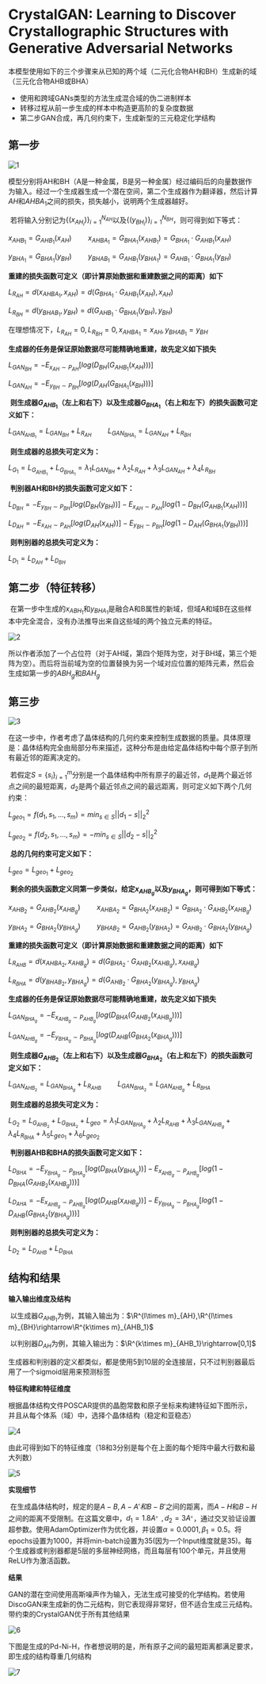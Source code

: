 # CrystalGAN: Learning to Discover Crystallographic Structures with Generative Adversarial Networks

​	本模型使用如下的三个步骤来从已知的两个域（二元化合物AH和BH）生成新的域（三元化合物AHB或BHA）

* 使用和跨域GANs类型的方法生成混合域的伪二进制样本
* 转移过程从前一步生成的样本中构造更高阶的复杂度数据
* 第二步GAN合成，再几何约束下，生成新型的三元稳定化学结构

## 第一步

![1](../Images/CrystalGAN/1.png)

​	模型分别将AH和BH（A是一种金属，B是另一种金属）经过编码后的向量数据作为输入。经过一个生成器生成一个潜在空间，第二个生成器作为翻译器，然后计算$AH$和$AHBA_1$之间的损失，损失越小，说明两个生成器越好。

​	若将输入分别记为$\{(x_{AH_i})\}^{N_{AH}}_{i=1}$以及$\{(y_{BH_i})\}^{N_{BH}}_{i=1}$，则可得到如下等式：

$x_{AHB_1}=G_{AHB_1}(x_{AH})\quad\quad x_{AHBA_1}=G_{BHA_1}(x_{AHB_1})=G_{BHA_1}\cdot G_{AHB_1}(x_{AH})$

$y_{BHA_1}=G_{BHA_1}(y_{BH})\quad\quad y_{BHAB_1}=G_{AHB_1}(y_{BHA_1})=G_{AHB_1}\cdot G_{BHA_1}(y_{BH})$

​	**重建的损失函数可定义（即计算原始数据和重建数据之间的距离）如下**

$L_{R_{AH}}=d(x_{AHBA_1},x_{AH})=d(G_{BHA_1}\cdot G_{AHB_1}(x_{AH}),x_{AH})$

$L_{R_{BH}}=d(y_{BHAB_1},y_{BH})=d(G_{AHB_1}\cdot G_{BHA_1}(y_{BH}),y_{BH})$ 

在理想情况下，$L_{R_{AH}}=0,L_{R_{BH}}=0,x_{AHBA_1}=x_{AH},y_{BHAB_1}=y_{BH}$

​	**生成器的任务是保证原始数据尽可能精确地重建，故先定义如下损失**

$L_{GAN_{BH}}=-E_{x_{AH}\sim P_{AH}}[log(D_{BH}(G_{AHB_1}(x_{AH})))]$

$L_{GAN_{AH}}=-E_{y_{BH}\sim P_{BH}}[log(D_{AH}(G_{BHA_1}(x_{BH})))]$

​	**则生成器$G_{AHB_1}$（左上和右下）以及生成器$G_{BHA_1}$（右上和左下）的损失函数可定义如下：**

$L_{GAN_{AHB_1}}=L_{GAN_{BH}}+L_{R_{AH}}\quad\quad L_{GAN_{BHA_1}}=L_{GAN_{AH}}+L_{R_{BH}}$

​	**则生成器的总损失可定义为：**

$L_{G_1}=L_{G_{AHB_1}}+L_{G_{BHA_1}}=\lambda_1L_{GAN_{BH}}+\lambda_2L_{R_{AH}}+\lambda_3L_{GAN_{AH}}+\lambda_4L_{R_{BH}}$

​	**判别器AH和BH的损失函数可定义如下：**

$L_{D_{BH}}=-E_{y_{BH}\sim P_{BH}}[log(D_{BH}(y_{BH}))]-E_{x_{AH}\sim P_{AH}}[log(1-D_{BH}(G_{AHB_1}(x_{AH})))]$

$L_{D_{AH}}=-E_{x_{AH}\sim P_{AH}}[log(D_{AH}(x_{AH}))]-E_{y_{BH}\sim P_{BH}}[log(1-D_{AH}(G_{BHA_1}(y_{BH})))]$

​	**则判别器的总损失可定义为：**

$L_{D_1}=L_{D_{AH}}+L_{D_{BH}}$

## 第二步（特征转移）

​	在第一步中生成的$x_{ABH_1}$和$y_{BHA_1}$是融合A和B属性的新域，但域A和域B在这些样本中完全混合，没有办法推导出来自这些域的两个独立元素的特征。

![2](../Images/CrystalGAN/2.png)

​	所以作者添加了一个占位符（对于AH域，第四个矩阵为空，对于BH域，第三个矩阵为空）。而后将当前域为空的位置替换为另一个域对应位置的矩阵元素，然后会生成如第一步的$ABH_g$和$BAH_g$

## 第三步

![3](../Images/CrystalGAN/3.png)

​	在这一步中，作者考虑了晶体结构的几何约束来控制生成数据的质量。具体原理是：晶体结构完全由局部分布来描述，这种分布是由给定晶体结构中每个原子到所有最近邻的距离决定的。

​	若假定$S=\{s_i\}^m_{i=1}$分别是一个晶体结构中所有原子的最近邻，$d_1$是两个最近邻点之间的最短距离，$d_2$是两个最近邻点之间的最远距离，则可定义如下两个几何约束：

$L_{geo_1}=f(d_1,s_1,...,s_m)=min_{s\in S}||d_1-s||^2_2$

$L_{geo_2}=f(d_2,s_1,...,s_m)=-min_{s\in S}||d_2-s||^2_2$

​	**总的几何约束可定义如下：**

$L_{geo}=L_{geo_1}+L_{geo_2}$

​	**剩余的损失函数定义同第一步类似，给定$x_{AHB_g}$以及$y_{BHA_g}$，则可得到如下等式：**

$x_{AHB_2}=G_{AHB_2}(x_{AHB_g})\quad\quad x_{AHBA_2}=G_{BHA_2}(x_{AHB_2})=G_{BHA_2}\cdot G_{AHB_2}(x_{AHB_g})$

$y_{BHA_2}=G_{BHA_2}(y_{BHA_g})\quad\quad y_{BHAB_2}=G_{AHB_2}(y_{BHA_2})=G_{AHB_2}\cdot G_{BHA_2}(y_{BHA_g})$

​	**重建的损失函数可定义（即计算原始数据和重建数据之间的距离）如下**

$L_{R_{AHB}}=d(x_{AHBA_2},x_{AHB_g})=d(G_{BHA_2}\cdot G_{AHB_2}(x_{AHB_g}),x_{AHB_g})$

$L_{R_{BHA}}=d(y_{BHAB_2},y_{BHA_g})=d(G_{AHB_2}\cdot G_{BHA_2}(y_{BHA_g}),y_{BHA_g})$ 

**生成器的任务是保证原始数据尽可能精确地重建，故先定义如下损失**

$L_{GAN_{BHA_g}}=-E_{x_{AHB_g}\sim P_{AHB_g}}[log(D_{BHA}(G_{AHB_2}(x_{AHB_g})))]$

$L_{GAN_{AHB_g}}=-E_{y_{BHA_g}\sim P_{BHA_g}}[log(D_{AHB}(G_{BHA_2}(x_{BHA_g})))]$

​	**则生成器$G_{AHB_2}$（左上和右下）以及生成器$G_{BHA_2}$（右上和左下）的损失函数可定义如下：**

$L_{GAN_{AHB_2}}=L_{GAN_{BHA_g}}+L_{R_{AHB}}\quad\quad L_{GAN_{BHA_2}}=L_{GAN_{AHB_g}}+L_{R_{BHA}}$

​	**则生成器的总损失可定义为：**

$L_{G_2}=L_{G_{AHB_2}}+L_{G_{BHA_2}}+L_{geo}=\lambda_1L_{GAN_{BHA_g}}+\lambda_2L_{R_{AHB}}+\lambda_3L_{GAN_{AHB_g}}+\lambda_4L_{R_{BHA}}+\lambda_5L_{geo_1}+\lambda_6L_{geo_2}$

​	**判别器AHB和BHA的损失函数可定义如下：**

$L_{D_{BHA}}=-E_{y_{BHA_g}\sim P_{BHA_g}}[log(D_{BHA}(y_{BHA_g}))]-E_{x_{AHB_g}\sim P_{AHB_g}}[log(1-D_{BHA}(G_{AHB_2}(x_{AHB_g})))]$

$L_{D_{AHA}}=-E_{x_{AHB_g}\sim P_{AHB_g}}[log(D_{AHB}(x_{AHB_g}))]-E_{y_{BHA_g}\sim P_{BHA_g}}[log(1-D_{AHB}(G_{BHA_2}(y_{BHA_g})))]$

​	**则判别器的总损失可定义为：**

$L_{D_2}=L_{D_{AHB}}+L_{D_{BHA}}$

## 结构和结果

**输入输出维度及结构**

​	以生成器$G_{AHB_1}$为例，其输入输出为：$\R^{l\times m}_{AH},\R^{l\times m}_{BH}\rightarrow\R^{k\times m}_{AHB_1}$

​	以判别器$D_{AH}$为例，其输入输出为：$\R^{k\times m}_{AHB_1}\rightarrow[0,1]$

​	生成器和判别器的定义都类似，都是使用5到10层的全连接层，只不过判别器最后用了一个sigmoid层用来预测标签

**特征构建和特征维度**

​	根据晶体结构文件POSCAR提供的晶胞常数和原子坐标来构建特征如下图所示，并且从每个体系（域）中，选择个晶体结构（稳定和亚稳态）

![4](../Images/CrystalGAN/4.png)

​	由此可得到如下的特征维度（18和3分别是每个在上面的每个矩阵中最大行数和最大列数）

![5](../Images/CrystalGAN/5.png)

**实现细节**

​	在生成晶体结构时，规定的是$A-B,A-A'和B-B'$之间的距离，而$A-H$和$B-H$之间的距离不受限制。在这篇文章中，$d_1=1.8A^。,d_2=3A^。$，通过交叉验证设置超参数。使用AdamOptimizer作为优化器，并设置$\alpha=0.0001,\beta_1=0.5$。将epochs设置为1000，并将min-batch设置为35(因为一个Input维度就是35)。每个生成器或判别器都是5层的多层神经网络，而且每层有100个单元，并且使用ReLU作为激活函数。

**结果**

​	GAN的潜在空间使用高斯噪声作为输入，无法生成可接受的化学结构。若使用DiscoGAN来生成新的伪二元结构，则它表现得非常好，但不适合生成三元结构。带约束的CrystalGAN优于所有其他结果

![6](../Images/CrystalGAN/6.png)

​	下图是生成的Pd-Ni-H，作者想说明的是，所有原子之间的最短距离都满足要求，即生成的结构尊重几何结构

![7](../Images/CrystalGAN/7.png)